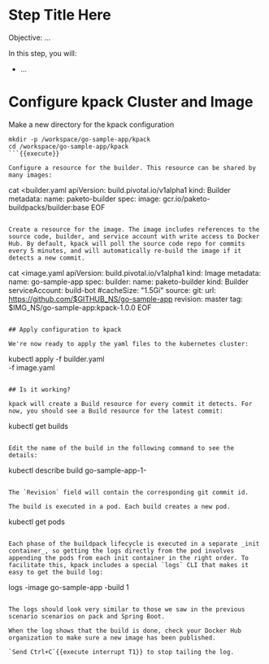 # Step Title Here

Objective:
...

In this step, you will:
- ...

# Configure kpack Cluster and Image

Make a new directory for the kpack configuration
```
mkdir -p /workspace/go-sample-app/kpack
cd /workspace/go-sample-app/kpack
```{{execute}}

Configure a resource for the builder. This resource can be shared by many images:
```
cat <<EOF >builder.yaml
apiVersion: build.pivotal.io/v1alpha1
kind: Builder
metadata:
  name: paketo-builder
spec:
  image: gcr.io/paketo-buildpacks/builder:base
EOF
```{{execute}}

Create a resource for the image. The image includes references to the source code, builder, and service account with write access to Docker Hub. By default, kpack will poll the source code repo for commits every 5 minutes, and will automatically re-build the image if it detects a new commit.

```
cat <<EOF >image.yaml
apiVersion: build.pivotal.io/v1alpha1
kind: Image
metadata:
  name: go-sample-app
spec:
  builder:
    name: paketo-builder
    kind: Builder
  serviceAccount: build-bot
  #cacheSize: "1.5Gi"
  source:
    git:
      url: https://github.com/$GITHUB_NS/go-sample-app
      revision: master
  tag: $IMG_NS/go-sample-app:kpack-1.0.0
EOF
```{{execute}}

## Apply configuration to kpack

We're now ready to apply the yaml files to the kubernetes cluster:
```
kubectl apply -f builder.yaml \
              -f image.yaml
```{{execute}}

## Is it working?

kpack will create a Build resource for every commit it detects. For now, you should see a Build resource for the latest commit:
```
kubectl get builds
```{{execute}}

Edit the name of the build in the following command to see the details:
```
kubectl describe build go-sample-app-1-<uuid>
```{{copy}}

The `Revision` field will contain the corresponding git commit id.

The build is executed in a pod. Each build creates a new pod.
```
kubectl get pods
```{{execute}}

Each phase of the buildpack lifecycle is executed in a separate _init container_, so getting the logs directly from the pod involves appending the pods from each init container in the right order. To facilitate this, kpack includes a special `logs` CLI that makes it easy to get the build log:
```
logs -image go-sample-app -build 1
```{{execute}}

The logs should look very similar to those we saw in the previous scenario scenarios on pack and Spring Boot. 

When the log shows that the build is done, check your Docker Hub organization to make sure a new image has been published.

`Send Ctrl+C`{{execute interrupt T1}} to stop tailing the log.
